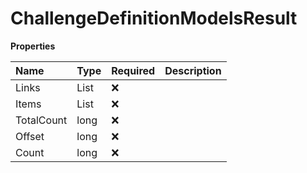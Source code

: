# ChallengeDefinitionModelsResult

**Properties**

| Name       | Type                           | Required | Description |
| :--------- | :----------------------------- | :------- | :---------- |
| Links      | List<IHypermediaLink>          | ❌       |             |
| Items      | List<ChallengeDefinitionModel> | ❌       |             |
| TotalCount | long                           | ❌       |             |
| Offset     | long                           | ❌       |             |
| Count      | long                           | ❌       |             |

<!-- This file was generated by liblab | https://liblab.com/ -->
